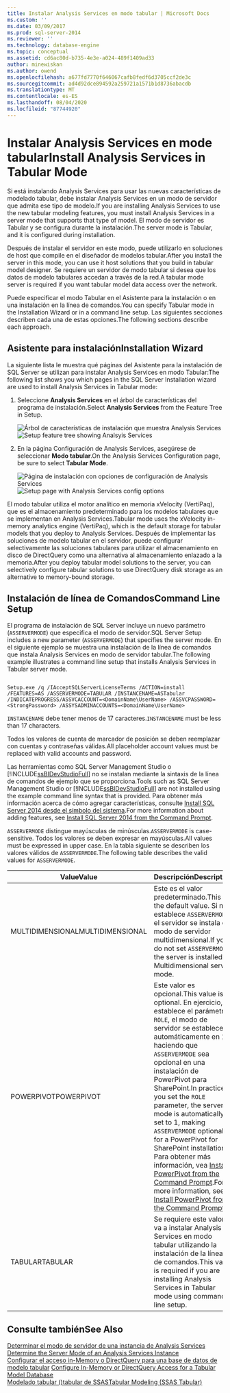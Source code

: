 ```yaml
---
title: Instalar Analysis Services en modo tabular | Microsoft Docs
ms.custom: ''
ms.date: 03/09/2017
ms.prod: sql-server-2014
ms.reviewer: ''
ms.technology: database-engine
ms.topic: conceptual
ms.assetid: cd6ac80d-b735-4e3e-a024-489f1409ad33
author: minewiskan
ms.author: owend
ms.openlocfilehash: a677fd7770f646067cafb8fedf6d3705ccf2de3c
ms.sourcegitcommit: ad4d92dce894592a259721a1571b1d8736abacdb
ms.translationtype: MT
ms.contentlocale: es-ES
ms.lasthandoff: 08/04/2020
ms.locfileid: "87744920"
---
```

# <a name="install-analysis-services-in-tabular-mode"></a><span data-ttu-id="e2297-102">Instalar Analysis Services en mode tabular</span><span class="sxs-lookup"><span data-stu-id="e2297-102">Install Analysis Services in Tabular Mode</span></span>
  <span data-ttu-id="e2297-103">Si está instalando Analysis Services para usar las nuevas características de modelado tabular, debe instalar Analysis Services en un modo de servidor que admita ese tipo de modelo.</span><span class="sxs-lookup"><span data-stu-id="e2297-103">If you are installing Analysis Services to use the new tabular modeling features, you must install Analysis Services in a server mode that supports that type of model.</span></span> <span data-ttu-id="e2297-104">El modo de servidor es Tabular y se configura durante la instalación.</span><span class="sxs-lookup"><span data-stu-id="e2297-104">The server mode is Tabular, and it is configured during installation.</span></span>  
  
 <span data-ttu-id="e2297-105">Después de instalar el servidor en este modo, puede utilizarlo en soluciones de host que compile en el diseñador de modelos tabular.</span><span class="sxs-lookup"><span data-stu-id="e2297-105">After you install the server in this mode, you can use it host solutions that you build in tabular model designer.</span></span> <span data-ttu-id="e2297-106">Se requiere un servidor de modo tabular si desea que los datos de modelo tabulares accedan a través de la red.</span><span class="sxs-lookup"><span data-stu-id="e2297-106">A tabular mode server is required if you want tabular model data access over the network.</span></span>  
  
 <span data-ttu-id="e2297-107">Puede especificar el modo Tabular en el Asistente para la instalación o en una instalación en la línea de comandos.</span><span class="sxs-lookup"><span data-stu-id="e2297-107">You can specify Tabular mode in the Installation Wizard or in a command line setup.</span></span> <span data-ttu-id="e2297-108">Las siguientes secciones describen cada una de estas opciones.</span><span class="sxs-lookup"><span data-stu-id="e2297-108">The following sections describe each approach.</span></span>  
  
## <a name="installation-wizard"></a><span data-ttu-id="e2297-109">Asistente para instalación</span><span class="sxs-lookup"><span data-stu-id="e2297-109">Installation Wizard</span></span>  
 <span data-ttu-id="e2297-110">La siguiente lista le muestra qué páginas del Asistente para la instalación de SQL Server se utilizan para instalar Analysis Services en modo Tabular:</span><span class="sxs-lookup"><span data-stu-id="e2297-110">The following list shows you which pages in the SQL Server Installation wizard are used to install Analysis Services in Tabular mode:</span></span>  
  
1.  <span data-ttu-id="e2297-111">Seleccione **Analysis Services** en el árbol de características del programa de instalación.</span><span class="sxs-lookup"><span data-stu-id="e2297-111">Select **Analysis Services** from the Feature Tree in Setup.</span></span>  
  
     <span data-ttu-id="e2297-112">![Árbol de características de instalación que muestra Analysis Services](../../../sql-server/install/media/ssas-setupas.gif "Árbol de características de instalación que muestra Analysis Services")</span><span class="sxs-lookup"><span data-stu-id="e2297-112">![Setup feature tree showing Analsyis Services](../../../sql-server/install/media/ssas-setupas.gif "Setup feature tree showing Analsyis Services")</span></span>  
  
2.  <span data-ttu-id="e2297-113">En la página Configuración de Analysis Services, asegúrese de seleccionar **Modo tabular**.</span><span class="sxs-lookup"><span data-stu-id="e2297-113">On the Analysis Services Configuration page, be sure to select **Tabular Mode**.</span></span>  
  
     <span data-ttu-id="e2297-114">![Página de instalación con opciones de configuración de Analysis Services](../../../sql-server/install/media/ssas-setupasconfig.gif "Página de instalación con opciones de configuración de Analysis Services")</span><span class="sxs-lookup"><span data-stu-id="e2297-114">![Setup page with Analysis Services config options](../../../sql-server/install/media/ssas-setupasconfig.gif "Setup page with Analysis Services config options")</span></span>  
  
 <span data-ttu-id="e2297-115">El modo tabular utiliza el motor analítico en memoria xVelocity (VertiPaq), que es el almacenamiento predeterminado para los modelos tabulares que se implementan en Analysis Services.</span><span class="sxs-lookup"><span data-stu-id="e2297-115">Tabular mode uses the xVelocity in-memory analytics engine (VertiPaq), which is the default storage for tabular models that you deploy to Analysis Services.</span></span> <span data-ttu-id="e2297-116">Después de implementar las soluciones de modelo tabular en el servidor, puede configurar selectivamente las soluciones tabulares para utilizar el almacenamiento en disco de DirectQuery como una alternativa al almacenamiento enlazado a la memoria.</span><span class="sxs-lookup"><span data-stu-id="e2297-116">After you deploy tabular model solutions to the server, you can selectively configure tabular solutions to use DirectQuery disk storage as an alternative to memory-bound storage.</span></span>  
  
## <a name="command-line-setup"></a><span data-ttu-id="e2297-117">Instalación de línea de Comandos</span><span class="sxs-lookup"><span data-stu-id="e2297-117">Command Line Setup</span></span>  
 <span data-ttu-id="e2297-118">El programa de instalación de SQL Server incluye un nuevo parámetro (`ASSERVERMODE`) que especifica el modo de servidor.</span><span class="sxs-lookup"><span data-stu-id="e2297-118">SQL Server Setup includes a new parameter (`ASSERVERMODE`) that specifies the server mode.</span></span> <span data-ttu-id="e2297-119">En el siguiente ejemplo se muestra una instalación de la línea de comandos que instala Analysis Services en modo de servidor tabular.</span><span class="sxs-lookup"><span data-stu-id="e2297-119">The following example illustrates a command line setup that installs Analysis Services in Tabular server mode.</span></span>  
  
```  
  
Setup.exe /q /IAcceptSQLServerLicenseTerms /ACTION=install /FEATURES=AS /ASSERVERMODE=TABULAR /INSTANCENAME=ASTabular /INDICATEPROGRESS/ASSVCACCOUNT=<DomainName\UserName> /ASSVCPASSWORD=<StrongPassword> /ASSYSADMINACCOUNTS=<DomainName\UserName>   
```  
  
 <span data-ttu-id="e2297-120">`INSTANCENAME` debe tener menos de 17 caracteres.</span><span class="sxs-lookup"><span data-stu-id="e2297-120">`INSTANCENAME` must be less than 17 characters.</span></span>  
  
 <span data-ttu-id="e2297-121">Todos los valores de cuenta de marcador de posición se deben reemplazar con cuentas y contraseñas válidas.</span><span class="sxs-lookup"><span data-stu-id="e2297-121">All placeholder account values must be replaced with valid accounts and password.</span></span>  
  
 <span data-ttu-id="e2297-122">Las herramientas como SQL Server Management Studio o [!INCLUDE[ssBIDevStudioFull](../../../includes/ssbidevstudiofull-md.md)] no se instalan mediante la sintaxis de la línea de comandos de ejemplo que se proporciona.</span><span class="sxs-lookup"><span data-stu-id="e2297-122">Tools such as SQL Server Management Studio or [!INCLUDE[ssBIDevStudioFull](../../../includes/ssbidevstudiofull-md.md)] are not installed using the example command line syntax that is provided.</span></span> <span data-ttu-id="e2297-123">Para obtener más información acerca de cómo agregar características, consulte [Install SQL Server 2014 desde el símbolo del sistema](../../../database-engine/install-windows/install-sql-server-from-the-command-prompt.md).</span><span class="sxs-lookup"><span data-stu-id="e2297-123">For more information about adding features, see [Install SQL Server 2014 from the Command Prompt](../../../database-engine/install-windows/install-sql-server-from-the-command-prompt.md).</span></span>  
  
 <span data-ttu-id="e2297-124">`ASSERVERMODE` distingue mayúsculas de minúsculas.</span><span class="sxs-lookup"><span data-stu-id="e2297-124">`ASSERVERMODE` is case-sensitive.</span></span>  <span data-ttu-id="e2297-125">Todos los valores se deben expresar en mayúsculas.</span><span class="sxs-lookup"><span data-stu-id="e2297-125">All values must be expressed in upper case.</span></span> <span data-ttu-id="e2297-126">En la tabla siguiente se describen los valores válidos de `ASSERVERMODE`.</span><span class="sxs-lookup"><span data-stu-id="e2297-126">The following table describes the valid values for `ASSERVERMODE`.</span></span>  
  
|<span data-ttu-id="e2297-127">Value</span><span class="sxs-lookup"><span data-stu-id="e2297-127">Value</span></span>|<span data-ttu-id="e2297-128">Descripción</span><span class="sxs-lookup"><span data-stu-id="e2297-128">Description</span></span>|  
|-----------|-----------------|  
|<span data-ttu-id="e2297-129">MULTIDIMENSIONAL</span><span class="sxs-lookup"><span data-stu-id="e2297-129">MULTIDIMENSIONAL</span></span>|<span data-ttu-id="e2297-130">Este es el valor predeterminado.</span><span class="sxs-lookup"><span data-stu-id="e2297-130">This is the default value.</span></span> <span data-ttu-id="e2297-131">Si no establece `ASSERVERMODE`, el servidor se instala en modo de servidor multidimensional.</span><span class="sxs-lookup"><span data-stu-id="e2297-131">If you do not set `ASSERVERMODE`, the server is installed in Multidimensional server mode.</span></span>|  
|<span data-ttu-id="e2297-132">POWERPIVOT</span><span class="sxs-lookup"><span data-stu-id="e2297-132">POWERPIVOT</span></span>|<span data-ttu-id="e2297-133">Este valor es opcional.</span><span class="sxs-lookup"><span data-stu-id="e2297-133">This value is optional.</span></span> <span data-ttu-id="e2297-134">En ejercicio, si establece el parámetro `ROLE`, el modo de servidor se establece automáticamente en 1, haciendo que `ASSERVERMODE` sea opcional en una instalación de PowerPivot para SharePoint.</span><span class="sxs-lookup"><span data-stu-id="e2297-134">In practice, if you set the `ROLE` parameter, the server mode is automatically set to 1, making `ASSERVERMODE` optional for a PowerPivot for SharePoint installation.</span></span> <span data-ttu-id="e2297-135">Para obtener más información, vea [Install PowerPivot from the Command Prompt](../../../sql-server/install/install-powerpivot-from-the-command-prompt.md).</span><span class="sxs-lookup"><span data-stu-id="e2297-135">For more information, see [Install PowerPivot from the Command Prompt](../../../sql-server/install/install-powerpivot-from-the-command-prompt.md).</span></span>|  
|<span data-ttu-id="e2297-136">TABULAR</span><span class="sxs-lookup"><span data-stu-id="e2297-136">TABULAR</span></span>|<span data-ttu-id="e2297-137">Se requiere este valor si va a instalar Analysis Services en modo tabular utilizando la instalación de la línea de comandos.</span><span class="sxs-lookup"><span data-stu-id="e2297-137">This value is required if you are installing Analysis Services in Tabular mode using command line setup.</span></span>|  
  
## <a name="see-also"></a><span data-ttu-id="e2297-138">Consulte también</span><span class="sxs-lookup"><span data-stu-id="e2297-138">See Also</span></span>  
 <span data-ttu-id="e2297-139">[Determinar el modo de servidor de una instancia de Analysis Services](../determine-the-server-mode-of-an-analysis-services-instance.md) </span><span class="sxs-lookup"><span data-stu-id="e2297-139">[Determine the Server Mode of an Analysis Services Instance](../determine-the-server-mode-of-an-analysis-services-instance.md) </span></span>  
 <span data-ttu-id="e2297-140">[Configurar el acceso in-Memory o DirectQuery para una base de datos de modelo tabular](../../tabular-models/enable-directquery-mode-in-ssms.md) </span><span class="sxs-lookup"><span data-stu-id="e2297-140">[Configure In-Memory or DirectQuery Access for a Tabular Model Database](../../tabular-models/enable-directquery-mode-in-ssms.md) </span></span>  
 [<span data-ttu-id="e2297-141">Modelado tabular &#40;&#41;tabular de SSAS</span><span class="sxs-lookup"><span data-stu-id="e2297-141">Tabular Modeling &#40;SSAS Tabular&#41;</span></span>](../../tabular-models/tabular-models-ssas.md)  
  
  
